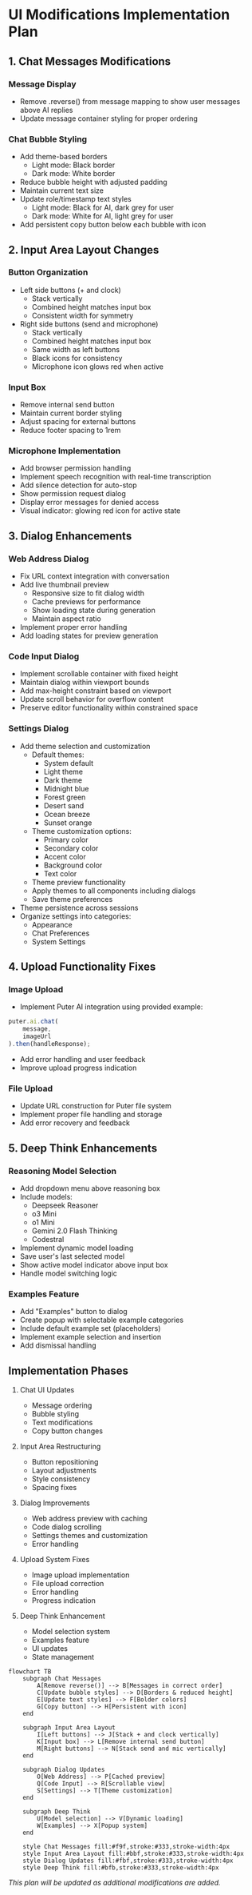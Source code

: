 # UI Modifications Implementation Plan

## 1. Chat Messages Modifications

### Message Display
- Remove .reverse() from message mapping to show user messages above AI replies
- Update message container styling for proper ordering

### Chat Bubble Styling
- Add theme-based borders
  - Light mode: Black border
  - Dark mode: White border
- Reduce bubble height with adjusted padding
- Maintain current text size
- Update role/timestamp text styles
  - Light mode: Black for AI, dark grey for user
  - Dark mode: White for AI, light grey for user
- Add persistent copy button below each bubble with icon

## 2. Input Area Layout Changes

### Button Organization
- Left side buttons (+ and clock)
  - Stack vertically
  - Combined height matches input box
  - Consistent width for symmetry
- Right side buttons (send and microphone)
  - Stack vertically
  - Combined height matches input box
  - Same width as left buttons
  - Black icons for consistency
  - Microphone icon glows red when active

### Input Box
- Remove internal send button
- Maintain current border styling
- Adjust spacing for external buttons
- Reduce footer spacing to 1rem

### Microphone Implementation
- Add browser permission handling
- Implement speech recognition with real-time transcription
- Add silence detection for auto-stop
- Show permission request dialog
- Display error messages for denied access
- Visual indicator: glowing red icon for active state

## 3. Dialog Enhancements

### Web Address Dialog
- Fix URL context integration with conversation
- Add live thumbnail preview
  - Responsive size to fit dialog width
  - Cache previews for performance
  - Show loading state during generation
  - Maintain aspect ratio
- Implement proper error handling
- Add loading states for preview generation

### Code Input Dialog
- Implement scrollable container with fixed height
- Maintain dialog within viewport bounds
- Add max-height constraint based on viewport
- Update scroll behavior for overflow content
- Preserve editor functionality within constrained space

### Settings Dialog
- Add theme selection and customization
  - Default themes:
    - System default
    - Light theme
    - Dark theme
    - Midnight blue
    - Forest green
    - Desert sand
    - Ocean breeze
    - Sunset orange
  - Theme customization options:
    - Primary color
    - Secondary color
    - Accent color
    - Background color
    - Text color
  - Theme preview functionality
  - Apply themes to all components including dialogs
  - Save theme preferences
- Theme persistence across sessions
- Organize settings into categories:
  - Appearance
  - Chat Preferences
  - System Settings

## 4. Upload Functionality Fixes

### Image Upload
- Implement Puter AI integration using provided example:
```javascript
puter.ai.chat(
    message, 
    imageUrl
).then(handleResponse);
```
- Add error handling and user feedback
- Improve upload progress indication

### File Upload
- Update URL construction for Puter file system
- Implement proper file handling and storage
- Add error recovery and feedback

## 5. Deep Think Enhancements

### Reasoning Model Selection
- Add dropdown menu above reasoning box
- Include models:
  - Deepseek Reasoner
  - o3 Mini
  - o1 Mini
  - Gemini 2.0 Flash Thinking
  - Codestral
- Implement dynamic model loading
- Save user's last selected model
- Show active model indicator above input box
- Handle model switching logic

### Examples Feature
- Add "Examples" button to dialog
- Create popup with selectable example categories
- Include default example set (placeholders)
- Implement example selection and insertion
- Add dismissal handling

## Implementation Phases

1. Chat UI Updates
   - Message ordering
   - Bubble styling
   - Text modifications
   - Copy button changes

2. Input Area Restructuring
   - Button repositioning
   - Layout adjustments
   - Style consistency
   - Spacing fixes

3. Dialog Improvements
   - Web address preview with caching
   - Code dialog scrolling
   - Settings themes and customization
   - Error handling

4. Upload System Fixes
   - Image upload implementation
   - File upload correction
   - Error handling
   - Progress indication

5. Deep Think Enhancement
   - Model selection system
   - Examples feature
   - UI updates
   - State management

```mermaid
flowchart TB
    subgraph Chat Messages
        A[Remove reverse()] --> B[Messages in correct order]
        C[Update bubble styles] --> D[Borders & reduced height]
        E[Update text styles] --> F[Bolder colors]
        G[Copy button] --> H[Persistent with icon]
    end
    
    subgraph Input Area Layout
        I[Left buttons] --> J[Stack + and clock vertically]
        K[Input box] --> L[Remove internal send button]
        M[Right buttons] --> N[Stack send and mic vertically]
    end
    
    subgraph Dialog Updates
        O[Web Address] --> P[Cached preview]
        Q[Code Input] --> R[Scrollable view]
        S[Settings] --> T[Theme customization]
    end
    
    subgraph Deep Think
        U[Model selection] --> V[Dynamic loading]
        W[Examples] --> X[Popup system]
    end

    style Chat Messages fill:#f9f,stroke:#333,stroke-width:4px
    style Input Area Layout fill:#bbf,stroke:#333,stroke-width:4px
    style Dialog Updates fill:#fbf,stroke:#333,stroke-width:4px
    style Deep Think fill:#bfb,stroke:#333,stroke-width:4px
```

_This plan will be updated as additional modifications are added._
